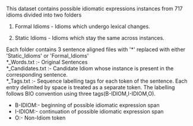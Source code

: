 This dataset contains possible idiomatic expressions instances from 717 idioms divided into two folders

1. Formal Idioms - Idioms which undergo lexical changes.

2. Static Idioms - Idioms which stay the same across instances.

Each folder contains 3 sentence aligned files with '*' replaced with either 'Static_Idioms' or 'Formal_Idioms'  
*_Words.txt :- Original Sentences  
*_Candidates.txt :- Candidate Idiom whose instance is present in the corresponding sentence.  
*_Tags.txt :- Sequence labelling tags for each token of the sentence. Each entry delimited by space is treated as a separate token. The labelling follows BIO convention using three tags(B-IDIOM,I-IDIOM,O).  
  * B-IDIOM:- beginning of possible idiomatic expression span
  * I-IDIOM:- continuation of possible idiomatic expression span
  * O:- Non-Idiom token  

